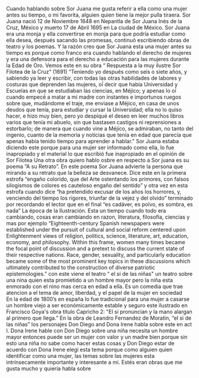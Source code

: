 Cuando hablando sobre Sor Juana me gusta referir a ella como una mujer antes su tiempo, o mi favorita, alguien quien tiene la mejor pulla tiraera. Sor Juana nació 12 de Noviembre 1648 en Nepantla de Sor Juana Inés de la Cruz, México y muerto 17 de Abril 1695 en La ciudad de México. Sor Juana era una monja y ella convertirse en monja para que podría estudiar como ella desea, después sacando las promesas, continuó escribiendo obras de teatro y los poemas. Y la razón creo que Sor Juana esta una mujer antes su tiempo es porque como franco era cuando hablando el derecho de mujeres y era una defensora para el derecho a educación para las mujeres durante la Edad de Oro. Vemos este en su obra “ Respuesta a la muy ilustre Sor Filotea de la Cruz” (1691) “Teniendo yo después como seis o siete años, y sabiendo ya leer y escribir, con todas las otras habilidades de labores y costuras que deprenden las mujeres, oí́ decir que había Universidad y Escuelas en que se estudiaban las ciencias, en Méjico; y apenas lo oí́ cuando empecé́ a matar a mi madre con instantes e importunos ruegos sobre que, mudándome el traje, me enviase a Méjico, en casa de unos deudos que tenía, para estudiar y cursar la Universidad; ella no lo quiso hacer, e hizo muy bien, pero yo despiqué el deseo en leer muchos libros varios que tenía mi abuelo, sin que bastasen castigos ni reprensiones a estorbarlo; de manera que cuando vine a Méjico, se admiraban, no tanto del ingenio, cuanto de la memoria y noticias que tenía en edad que parecía que apenas había tenido tiempo para aprender a hablar." Sor Juana estaba diciendo este porque para una mujer ser informado como ella, lo fue inapropiado y el material lo que escribió fue inapropiado en el opinión de Sor Filotea 
Una otra obra quiero hablo osbre en respecto a Sor juana es su poema “A su Retrato”. En este poema Sor Juana advierte la persona que mirando a su retrato que la belleza se desvanece. Dice este en la primera estrofa “engaño colorido, que del Arte ostentando los primores, con falsos silogismos de colores es cauteloso engaño del sentido” y otra vez en esta estrofa cuando dice “ha pretendido excusar de los años los horrores, y, venciendo del tiempo los rigores, triunfar de la vejez y del olvido” terminado por recordando el lector que en el final “es cadáver, es polvo, es sombra, es nada”
La época de la Ilustración. Esta un tiempo cuando todo era cambiando, cosas eran cambiando en razon, literatura, filosofía, ciencias y mas por ejemplo “Eighteenth-century Spanish newspapers were established under the pursuit of cultural and social reform centered upon Enlightenment views of religion, politics, science, literature, art, education, economy, and philosophy. Within this frame, women many times became the focal point of discussion and a pretext to discuss the current state of their respective nations. Race, gender, sexuality, and particularly education became some of the most prominent key topics in these discussions which ultimately contributed to the construction of diverse patriotic epistemologies.” con este viene el teatro “ el si de las niñas" un teatro sobre una nina quien esta promietido a un hombre mayor pero la niña esta enmorado con el nino mas cerca en edad a ella. Es un comedia que trae atencion a el tema de amor, liberdad, y el papel de la mujer en sociedad  
En la edad de 1800’s en españa lo fue tradicional para una mujer a casarse un hombre viejo a ser económicamente estable y seguro este ilustrado en Francisco Goya's obra titulo Capricho 2: "El sí pronuncian y la mano alargan al primero que llega.” En la obra de Leandro Fernandez de Moratin, “el si de las niñas” los personajes Don Diego and Dona Irene habla sobre este en  act I. Dona Irene hable con Don Diego sobre una niña necesita un hombre mayor entonces puede ser un mujer con valor y un madre bien porque sin esto una niña no sabe como hacer estas cosas y Don Diego estar de acuerdo con Dona Irene
elegí esta tema porque como alguien quien identificar como una mujer, las temas sobre las mujeres esta intrínsecamente importante y interesante a mi. Estés eran obras que me gusta mucho y quieria habla sobre 
